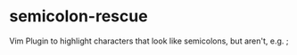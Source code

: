 # semicolon-rescue
Vim Plugin to highlight characters that look like semicolons, but aren't, e.g. ;
